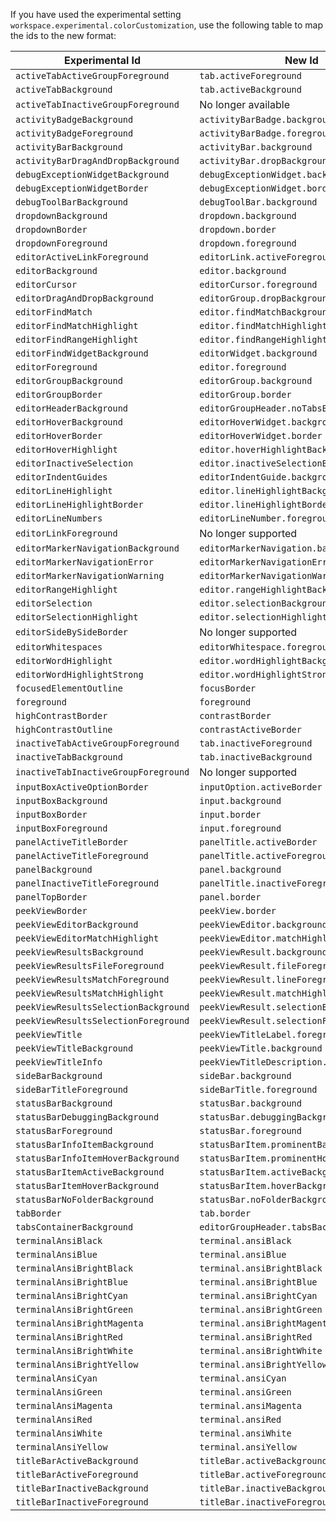 If you have used the experimental setting `workspace.experimental.colorCustomization`, use the following table to map the ids to the new format:

| Experimental Id  | New Id |
| ------------- | ------------- |
| `activeTabActiveGroupForeground` | `tab.activeForeground` |
| `activeTabBackground` | `tab.activeBackground` |
| `activeTabInactiveGroupForeground` | No longer available |
| `activityBadgeBackground` | `activityBarBadge.background` |
| `activityBadgeForeground` | `activityBarBadge.foreground` |
| `activityBarBackground` | `activityBar.background` |
| `activityBarDragAndDropBackground` | `activityBar.dropBackground` |
| `debugExceptionWidgetBackground` | `debugExceptionWidget.background` |
| `debugExceptionWidgetBorder` | `debugExceptionWidget.border` |
| `debugToolBarBackground` | `debugToolBar.background` |
| `dropdownBackground` | `dropdown.background` |
| `dropdownBorder` | `dropdown.border` |
| `dropdownForeground` | `dropdown.foreground` |
| `editorActiveLinkForeground` | `editorLink.activeForeground` |
| `editorBackground` | `editor.background` |
| `editorCursor` | `editorCursor.foreground` |
| `editorDragAndDropBackground` | `editorGroup.dropBackground` |
| `editorFindMatch` | `editor.findMatchBackground` |
| `editorFindMatchHighlight` | `editor.findMatchHighlightBackground` |
| `editorFindRangeHighlight` | `editor.findRangeHighlightBackground` |
| `editorFindWidgetBackground` | `editorWidget.background` |
| `editorForeground` | `editor.foreground` |
| `editorGroupBackground` | `editorGroup.background` |
| `editorGroupBorder` | `editorGroup.border` |
| `editorHeaderBackground` | `editorGroupHeader.noTabsBackground` |
| `editorHoverBackground` | `editorHoverWidget.background` |
| `editorHoverBorder` | `editorHoverWidget.border` |
| `editorHoverHighlight` | `editor.hoverHighlightBackground` |
| `editorInactiveSelection` | `editor.inactiveSelectionBackground` |
| `editorIndentGuides` | `editorIndentGuide.background` |
| `editorLineHighlight` | `editor.lineHighlightBackground` |
| `editorLineHighlightBorder` | `editor.lineHighlightBorder` |
| `editorLineNumbers` | `editorLineNumber.foreground` |
| `editorLinkForeground` | No longer supported |
| `editorMarkerNavigationBackground` | `editorMarkerNavigation.background` |
| `editorMarkerNavigationError` | `editorMarkerNavigationError.background` |
| `editorMarkerNavigationWarning` | `editorMarkerNavigationWarning.background` |
| `editorRangeHighlight` | `editor.rangeHighlightBackground` |
| `editorSelection` | `editor.selectionBackground` |
| `editorSelectionHighlight` | `editor.selectionHighlightBackground` |
| `editorSideBySideBorder` | No longer supported |
| `editorWhitespaces` | `editorWhitespace.foreground` |
| `editorWordHighlight` | `editor.wordHighlightBackground` |
| `editorWordHighlightStrong` | `editor.wordHighlightStrongBackground` |
| `focusedElementOutline` | `focusBorder` |
| `foreground` | `foreground` |
| `highContrastBorder` | `contrastBorder` |
| `highContrastOutline` | `contrastActiveBorder` |
| `inactiveTabActiveGroupForeground` | `tab.inactiveForeground` |
| `inactiveTabBackground` | `tab.inactiveBackground` |
| `inactiveTabInactiveGroupForeground` | No longer supported |
| `inputBoxActiveOptionBorder` | `inputOption.activeBorder` |
| `inputBoxBackground` | `input.background` |
| `inputBoxBorder` | `input.border` |
| `inputBoxForeground` | `input.foreground` |
| `panelActiveTitleBorder` | `panelTitle.activeBorder` |
| `panelActiveTitleForeground` | `panelTitle.activeForeground` |
| `panelBackground` | `panel.background` |
| `panelInactiveTitleForeground` | `panelTitle.inactiveForeground` |
| `panelTopBorder` | `panel.border` |
| `peekViewBorder` | `peekView.border` |
| `peekViewEditorBackground` | `peekViewEditor.background` |
| `peekViewEditorMatchHighlight` | `peekViewEditor.matchHighlightBackground` |
| `peekViewResultsBackground` | `peekViewResult.background` |
| `peekViewResultsFileForeground` | `peekViewResult.fileForeground` |
| `peekViewResultsMatchForeground` | `peekViewResult.lineForeground` |
| `peekViewResultsMatchHighlight` | `peekViewResult.matchHighlightBackground` |
| `peekViewResultsSelectionBackground` | `peekViewResult.selectionBackground` |
| `peekViewResultsSelectionForeground` | `peekViewResult.selectionForeground` |
| `peekViewTitle` | `peekViewTitleLabel.foreground` |
| `peekViewTitleBackground` | `peekViewTitle.background` |
| `peekViewTitleInfo` | `peekViewTitleDescription.foreground` |
| `sideBarBackground` | `sideBar.background` |
| `sideBarTitleForeground` | `sideBarTitle.foreground` |
| `statusBarBackground` | `statusBar.background` |
| `statusBarDebuggingBackground` | `statusBar.debuggingBackground` |
| `statusBarForeground` | `statusBar.foreground` |
| `statusBarInfoItemBackground` | `statusBarItem.prominentBackground` |
| `statusBarInfoItemHoverBackground` | `statusBarItem.prominentHoverBackground` |
| `statusBarItemActiveBackground` | `statusBarItem.activeBackground` |
| `statusBarItemHoverBackground` | `statusBarItem.hoverBackground` |
| `statusBarNoFolderBackground` | `statusBar.noFolderBackground` |
| `tabBorder` | `tab.border` |
| `tabsContainerBackground` | `editorGroupHeader.tabsBackground` |
| `terminalAnsiBlack` | `terminal.ansiBlack` |
| `terminalAnsiBlue` | `terminal.ansiBlue` |
| `terminalAnsiBrightBlack` | `terminal.ansiBrightBlack` |
| `terminalAnsiBrightBlue` | `terminal.ansiBrightBlue` |
| `terminalAnsiBrightCyan` | `terminal.ansiBrightCyan` |
| `terminalAnsiBrightGreen` | `terminal.ansiBrightGreen` |
| `terminalAnsiBrightMagenta` | `terminal.ansiBrightMagenta` |
| `terminalAnsiBrightRed` | `terminal.ansiBrightRed` |
| `terminalAnsiBrightWhite` | `terminal.ansiBrightWhite` |
| `terminalAnsiBrightYellow` | `terminal.ansiBrightYellow` |
| `terminalAnsiCyan` | `terminal.ansiCyan` |
| `terminalAnsiGreen` | `terminal.ansiGreen` |
| `terminalAnsiMagenta` | `terminal.ansiMagenta` |
| `terminalAnsiRed` | `terminal.ansiRed` |
| `terminalAnsiWhite` | `terminal.ansiWhite` |
| `terminalAnsiYellow` | `terminal.ansiYellow` |
| `titleBarActiveBackground` | `titleBar.activeBackground` |
| `titleBarActiveForeground` | `titleBar.activeForeground` |
| `titleBarInactiveBackground` | `titleBar.inactiveBackground` |
| `titleBarInactiveForeground` | `titleBar.inactiveForeground` |